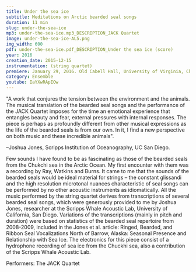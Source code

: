```yaml
---
title: Under the sea ice
subtitle: Meditations on Arctic bearded seal songs
duration: 11 min
slug: under-the-sea-ice
mp3: under-the-sea-ice.mp3_DESCRIPTION_JACK Quartet
image: under-the-sea-ice-AL5.png
img_width: 600
pdf: under-the-sea-ice.pdf_DESCRIPTION_Under the sea ice (score)
year: 2016
creation_date: 2015-12-15
instrumentation: (string quartet)
premiere: January 29, 2016. Old Cabell Hall, University of Virginia, Charlottesville, Virginia.
category: Ensemble
youtube: IaYXwRApEOw
---
```


"A work that conjures the tension between the environment and the animals. The musical translation of the bearded seal songs and the performance of the JACK Quartet imposes for the time an emotional experience that entangles beauty and fear, external pressures with internal responses. The piece is perhaps as profoundly different from other musical expressions as the life of the bearded seals is from our own. In it, I find a new perspective on both music and these incredible animals".

–Joshua Jones, Scripps Institution of Oceanography, UC San Diego.

Few sounds I have found to be as fascinating as those of the bearded seals from the Chukchi sea in the Arctic Ocean. My first encounter with them was a recording by Ray, Watkins and Burns. It came to me that the sounds of the bearded seals would be ideal material for strings – the constant glissandi and the high resolution microtonal nuances characteristic of seal songs can be performed by no other acoustic instruments as idiomatically. All the music performed by the string quartet derives from transcriptions of several bearded seal songs, which were generously provided to me by Joshua Jones, researcher at the Scripps Whale Acoustic Lab, University of California, San Diego. Variations of the transcriptions (mainly in pitch and duration) were based on statistics of the bearded seal repertoire from 2008-2009, included in the Jones et al. article: Ringed, Bearded, and Ribbon Seal Vocalizations North of Barrow, Alaska: Seasonal Presence and Relationship with Sea Ice. The electronics for this piece consist of a hydrophone recording of sea ice from the Chuckhi sea, also a contribution of the Scripps Whale Acoustic Lab.

Performers: The JACK Quartet


